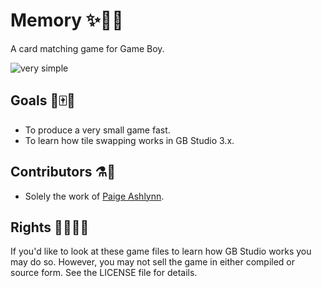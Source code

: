 # Memory ✨🎴🌈

A card matching game for Game Boy.

![very simple](https://img.shields.io/badge/very-simple-753D19?style=plastic)


## Goals 🦐🀄📓

- To produce a very small game fast.
- To learn how tile swapping works in GB Studio 3.x.

## Contributors ⚗️🍧

- Solely the work of [Paige Ashlynn](https://github.com/mxashlynn/).

## Rights 🏳️‍🌈🏳️‍⚧️

If you'd like to look at these game files to learn how GB Studio works you may do so.
However, you may not sell the game in either compiled or source form.
See the LICENSE file for details.
